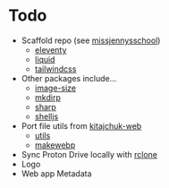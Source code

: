 # Todo

- Scaffold repo (see [missjennysschool](https://github.com/kitajchuk/missjennysschool))
  - [eleventy](https://www.11ty.dev/)
  - [liquid](https://shopify.github.io/liquid/)
  - [tailwindcss](https://tailwindcss.com/)
- Other packages include...
  - [image-size](https://www.npmjs.com/package/image-size)
  - [mkdirp](https://www.npmjs.com/package/mkdirp)
  - [sharp](https://www.npmjs.com/package/sharp)
  - [shelljs](https://www.npmjs.com/package/shelljs)
- Port file utils from [kitajchuk-web](https://github.com/kitajchuk/kitajchuk-web)
  - [utils](https://github.com/kitajchuk/kitajchuk-web/blob/main/src/lib/utils.js)
  - [makewebp](https://github.com/kitajchuk/kitajchuk-web/blob/main/scripts/webp.js)
- Sync Proton Drive locally with [rclone](https://rclone.org/protondrive/)
- Logo
- Web app Metadata
